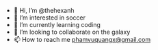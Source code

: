 - 👋 Hi, I’m @thehexanh
- 👀 I’m interested in soccer
- 🌱 I’m currently learning coding
- 💞️ I’m looking to collaborate on the galaxy
- 📫 How to reach me phamvuquangx@gmail.com

<!---
thehexanh/thehexanh is a ✨ special ✨ repository because its `README.md` (this file) appears on your GitHub profile.
You can click the Preview link to take a look at your changes.
--->
